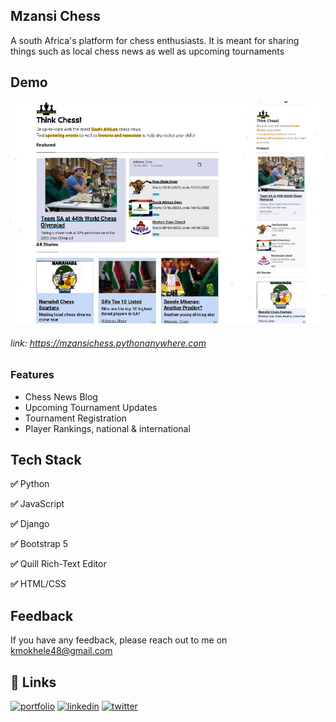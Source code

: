 
## Mzansi Chess
A south Africa's platform for chess enthusiasts. It is meant for sharing things such as local chess news as well as upcoming tournaments 


## Demo

![App Screenshot](screenshot.jpg)
###### link: https://mzansichess.pythonanywhere.com


### Features

- Chess News Blog
- Upcoming Tournament Updates
- Tournament Registration 
- Player Rankings, national & international



## Tech Stack

**✅** Python 

**✅** JavaScript
 
**✅** Django

**✅** Bootstrap 5 

**✅** Quill Rich-Text Editor 

**✅** HTML/CSS


## Feedback

If you have any feedback, please reach out to me on kmokhele48@gmail.com


## 🔗 Links
[![portfolio](https://img.shields.io/badge/my_portfolio-000?style=for-the-badge&logo=ko-fi&logoColor=white)](https://Mokhele.pythonanywhere.com)
[![linkedin](https://img.shields.io/badge/linkedin-0A66C2?style=for-the-badge&logo=linkedin&logoColor=white)](https://www.linkedin.com/in/mokhele-katleho)
[![twitter](https://img.shields.io/badge/twitter-1DA1F2?style=for-the-badge&logo=twitter&logoColor=white)](https://twitter.com/Mokhele_K?t=14CzqMH9VwTb9HN_BahvDA&s=09)

